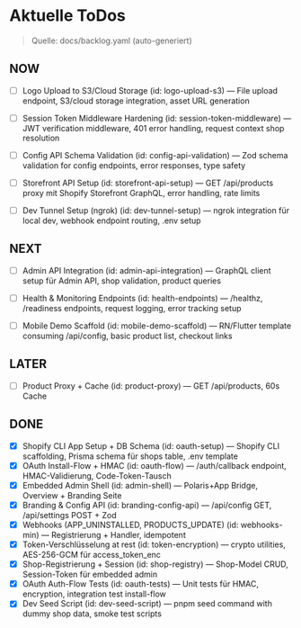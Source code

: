 # Aktuelle ToDos

> Quelle: docs/backlog.yaml (auto-generiert)

## NOW
- [ ] Logo Upload to S3/Cloud Storage (id: logo-upload-s3) — File upload endpoint, S3/cloud storage integration, asset URL generation
- [ ] Session Token Middleware Hardening (id: session-token-middleware) — JWT verification middleware, 401 error handling, request context shop resolution
- [ ] Config API Schema Validation (id: config-api-validation) — Zod schema validation for config endpoints, error responses, type safety
- [ ] Storefront API Setup (id: storefront-api-setup) — GET /api/products proxy mit Shopify Storefront GraphQL, error handling, rate limits
- [ ] Dev Tunnel Setup (ngrok) (id: dev-tunnel-setup) — ngrok integration für local dev, webhook endpoint routing, .env setup


## NEXT
- [ ] Admin API Integration (id: admin-api-integration) — GraphQL client setup für Admin API, shop validation, product queries
- [ ] Health & Monitoring Endpoints (id: health-endpoints) — /healthz, /readiness endpoints, request logging, error tracking setup
- [ ] Mobile Demo Scaffold (id: mobile-demo-scaffold) — RN/Flutter template consuming /api/config, basic product list, checkout links


## LATER
- [ ] Product Proxy + Cache (id: product-proxy) — GET /api/products, 60s Cache


## DONE
- [x] Shopify CLI App Setup + DB Schema (id: oauth-setup) — Shopify CLI scaffolding, Prisma schema für shops table, .env template
- [x] OAuth Install-Flow + HMAC (id: oauth-flow) — /auth/callback endpoint, HMAC-Validierung, Code-Token-Tausch
- [x] Embedded Admin Shell (id: admin-shell) — Polaris+App Bridge, Overview + Branding Seite
- [x] Branding & Config API (id: branding-config-api) — /api/config GET, /api/settings POST + Zod
- [x] Webhooks (APP_UNINSTALLED, PRODUCTS_UPDATE) (id: webhooks-min) — Registrierung + Handler, idempotent
- [x] Token-Verschlüsselung at rest (id: token-encryption) — crypto utilities, AES-256-GCM für access_token_enc
- [x] Shop-Registrierung + Session (id: shop-registry) — Shop-Model CRUD, Session-Token für embedded admin
- [x] OAuth Auth-Flow Tests (id: oauth-tests) — Unit tests für HMAC, encryption, integration test install-flow
- [x] Dev Seed Script (id: dev-seed-script) — pnpm seed command with dummy shop data, smoke test scripts
